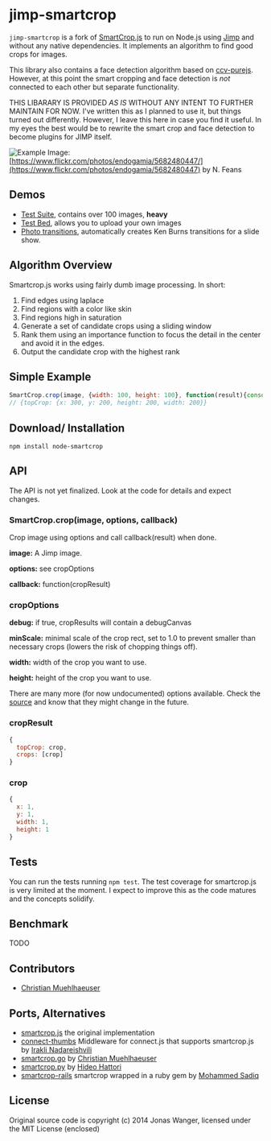 # jimp-smartcrop

`jimp-smartcrop` is a fork of [SmartCrop.js](https://github.com/jwagner/smartcrop.js) to run on 
Node.js using [Jimp](https://github.com/oliver-moran/jimp) and without any native dependencies. 
It implements an algorithm to find good crops for images.

This library also contains a face detection algorithm based on [ccv-purejs](https://github.com/orls/ccv-purejs).
However, at this point the smart cropping and face detection is _not_ connected to each other but separate
functionality.

THIS LIBARARY IS PROVIDED *AS IS* WITHOUT ANY INTENT TO FURTHER MAINTAIN FOR NOW. I've written
this as I planned to use it, but things turned out differently. However, I leave this here in case you find it useful.
In my eyes the best would be to rewrite the smart crop and face detection to become plugins for JIMP itself.


![Example](http://29a.ch/sandbox/2014/smartcrop/example.jpg)
Image: [https://www.flickr.com/photos/endogamia/5682480447/](https://www.flickr.com/photos/endogamia/5682480447) by N. Feans

## Demos
* [Test Suite](http://29a.ch/sandbox/2014/smartcrop/examples/testsuite.html), contains over 100 images, **heavy**
* [Test Bed](http://29a.ch/sandbox/2014/smartcrop/examples/testbed.html), allows you to upload your own images
* [Photo transitions](http://29a.ch/sandbox/2014/smartcrop/examples/slideshow.html), automatically creates Ken Burns transitions for a slide show.

## Algorithm Overview
Smartcrop.js works using fairly dumb image processing. In short:

1. Find edges using laplace
1. Find regions with a color like skin
1. Find regions high in saturation
1. Generate a set of candidate crops using a sliding window
1. Rank them using an importance function to focus the detail in the center
  and avoid it in the edges. 
1. Output the candidate crop with the highest rank


## Simple Example
```javascript
SmartCrop.crop(image, {width: 100, height: 100}, function(result){console.log(result);});
// {topCrop: {x: 300, y: 200, height: 200, width: 200}}
```

## Download/ Installation
```npm install node-smartcrop```

## API

The API is not yet finalized. Look at the code for details and expect changes.

### SmartCrop.crop(image, options, callback)
Crop image using options and call callback(result) when done.

**image:** A Jimp image.

**options:** see cropOptions

**callback:** function(cropResult)

### cropOptions

**debug:** if true, cropResults will contain a debugCanvas

**minScale:** minimal scale of the crop rect, set to 1.0 to prevent smaller than necessary crops (lowers the risk of chopping things off).

**width:** width of the crop you want to use. 

**height:** height of the crop you want to use.

There are many more (for now undocumented) options available. Check the [source](smartcrop.js#L32) and know that they might change in the future.

### cropResult
```javascript
{
  topCrop: crop,
  crops: [crop]
}
```
### crop
```javascript
{
  x: 1,
  y: 1,
  width: 1,
  height: 1
}
```

## Tests

You can run the tests running `npm test`. 
The test coverage for smartcrop.js is very limited at the moment. I expect to improve this as the code matures and the concepts solidify.

## Benchmark
TODO

## Contributors

* [Christian Muehlhaeuser](https://github.com/muesli)

## Ports, Alternatives

* [smartcrop.js](https://github.com/jwagner/smartcrop.js) the original implementation
* [connect-thumbs](https://github.com/inadarei/connect-thumbs) Middleware for connect.js that supports smartcrop.js by [Irakli Nadareishvili](https://github.com/inadarei/connect-thumbs)
* [smartcrop.go](https://github.com/muesli/smartcrop) by [Christian Muehlhaeuser](https://github.com/muesli)
* [smartcrop.py](https://github.com/hhatto/smartcrop.py) by [Hideo Hattori](http://www.hexacosa.net/about/)
* [smartcrop-rails](https://github.com/sadiqmmm/smartcrop-rails) smartcrop wrapped in a ruby gem by [Mohammed Sadiq](https://github.com/sadiqmmm/)

## License
Original source code is copyright (c) 2014 Jonas Wanger, licensed under the MIT License (enclosed)
